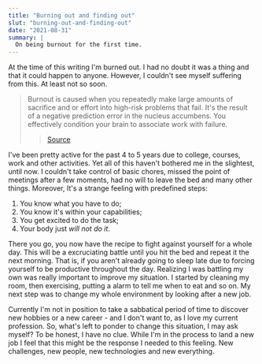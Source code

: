 ```yaml
---
title: "Burning out and finding out"
slut: "burning-out-and-finding-out"
date: "2021-08-31"
summary: |
  On being burnout for the first time.
---
```


At the time of this writing I'm burned out. I had no doubt it was a thing and that
it could happen to anyone. However, I couldn't see myself suffering from this.
At least not so soon.

> Burnout is caused when you repeatedly make large amounts of sacrifice and or
> effort into high-risk problems that fail. It's the result of a negative
> prediction error in the nucleus accumbens. You effectively condition your
> brain to associate work with failure.
> > [Source](https://news.ycombinator.com/item?id=5630618)

I've been pretty active for the past 4 to 5 years due to college, courses, work
and other activities. Yet all of this haven't bothered me in the slightest,
until now. I couldn't take control of basic chores, missed the point of
meetings after a few moments, had no will to leave the bed and many other
things. Moreover, It's a strange feeling with predefined steps:

1. You know what you have to do;
2. You know it's within your capabilities;
3. You get excited to do the task;
4. Your body just *will not do it*.

There you go, you now have the recipe to fight against yourself for a whole
day. This will be a excruciating battle until you hit the bed and repeat it the
next morning. That is, if you aren't already going to sleep late due to forcing
yourself to be productive throughout the day. Realizing I was battling my own
was really important to improve my situation. I started by cleaning my room,
then exercising, putting a alarm to tell me when to eat and so on. My next step
was to change my whole environment by looking after a new job.

Currently I'm not in position to take a sabbatical period of time to discover
new hobbies or a new career - and I don't want to, as I love my current
profession. So, what's left to ponder to change this situation, I may ask
myself? To be honest, I have no clue. While I'm in the process to land a new
job I feel that this might be the response I needed to this feeling. New
challenges, new people, new technologies and new everything.
